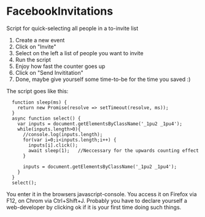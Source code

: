 # FacebookInvitations
Script for quick-selecting all people in a to-invite list

1. Create a new event
2. Click on "Invite"
3. Select on the left a list of people you want to invite
4. Run the script
5. Enjoy how fast the counter goes up
6. Click on "Send Invititation"
7. Done, maybe give yourself some time-to-be for the time you saved :)

The script goes like this:

      function sleep(ms) {
        return new Promise(resolve => setTimeout(resolve, ms));
      }
      async function select() {
        var inputs = document.getElementsByClassName('_1pu2 _1pu4'); 
        while(inputs.length>0){
          //console.log(inputs.length);
          for(var i=0;i<inputs.length;i++) { 
            inputs[i].click(); 
            await sleep(1);   //Neccessary for the upwards counting effect
          }

          inputs = document.getElementsByClassName('_1pu2 _1pu4'); 
        }
      }
      select();
      
You enter it in the browsers javascript-console. You access it on Firefox via F12, on Chrom via Ctrl+Shift+J. Probably you have to declare yourself a web-developer by clicking ok if it is your first time doing such things.
